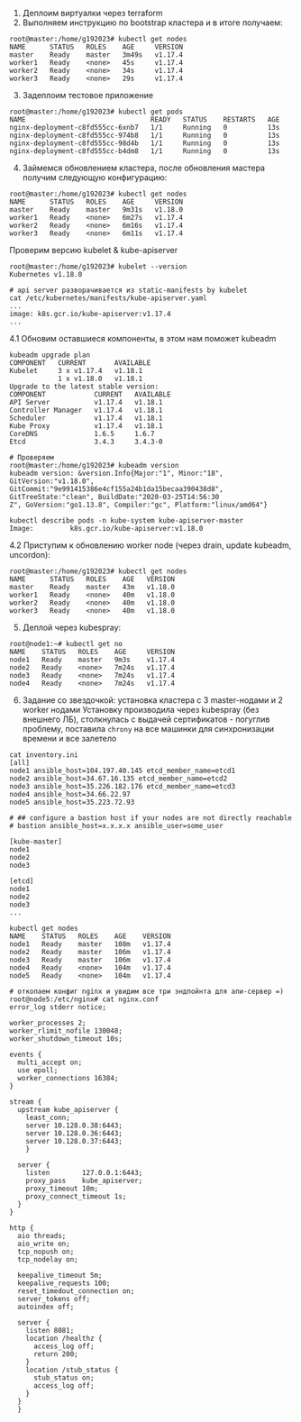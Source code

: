 1. Деплоим виртуалки через terraform
2. Выполняем инструкцию по bootstrap кластера и в итоге получаем:
```
root@master:/home/g192023# kubectl get nodes
NAME      STATUS   ROLES    AGE     VERSION
master    Ready    master   3m49s   v1.17.4
worker1   Ready    <none>   45s     v1.17.4
worker2   Ready    <none>   34s     v1.17.4
worker3   Ready    <none>   29s     v1.17.4
```

3. Задеплоим тестовое приложение
```
root@master:/home/g192023# kubectl get pods
NAME                               READY   STATUS    RESTARTS   AGE
nginx-deployment-c8fd555cc-6xnb7   1/1     Running   0          13s
nginx-deployment-c8fd555cc-974b8   1/1     Running   0          13s
nginx-deployment-c8fd555cc-98d4b   1/1     Running   0          13s
nginx-deployment-c8fd555cc-b4dm8   1/1     Running   0          13s
```

4. Займемся обновлением кластера, после обновления мастера получим следующую конфигурацию:
```
root@master:/home/g192023# kubectl get nodes
NAME      STATUS   ROLES    AGE     VERSION
master    Ready    master   9m31s   v1.18.0
worker1   Ready    <none>   6m27s   v1.17.4
worker2   Ready    <none>   6m16s   v1.17.4
worker3   Ready    <none>   6m11s   v1.17.4
```
Проверим версию kubelet & kube-apiserver
```
root@master:/home/g192023# kubelet --version
Kubernetes v1.18.0

# api server разворачивается из static-manifests by kubelet
cat /etc/kubernetes/manifests/kube-apiserver.yaml
...
image: k8s.gcr.io/kube-apiserver:v1.17.4
...
```
4.1 Обновим оставшиеся компоненты, в этом нам поможет kubeadm
```
kubeadm upgrade plan
COMPONENT   CURRENT       AVAILABLE
Kubelet     3 x v1.17.4   v1.18.1
            1 x v1.18.0   v1.18.1
Upgrade to the latest stable version:
COMPONENT            CURRENT   AVAILABLE
API Server           v1.17.4   v1.18.1
Controller Manager   v1.17.4   v1.18.1
Scheduler            v1.17.4   v1.18.1
Kube Proxy           v1.17.4   v1.18.1
CoreDNS              1.6.5     1.6.7
Etcd                 3.4.3     3.4.3-0

# Проверяем
root@master:/home/g192023# kubeadm version
kubeadm version: &version.Info{Major:"1", Minor:"18", GitVersion:"v1.18.0", GitCommit:"9e991415386e4cf155a24b1da15becaa390438d8", GitTreeState:"clean", BuildDate:"2020-03-25T14:56:30
Z", GoVersion:"go1.13.8", Compiler:"gc", Platform:"linux/amd64"}

kubectl describe pods -n kube-system kube-apiserver-master
Image:         k8s.gcr.io/kube-apiserver:v1.18.0
```

4.2 Приступим к обновлению worker node (через drain, update kubeadm, uncordon):
```
root@master:/home/g192023# kubectl get nodes
NAME      STATUS   ROLES    AGE   VERSION
master    Ready    master   43m   v1.18.0
worker1   Ready    <none>   40m   v1.18.0
worker2   Ready    <none>   40m   v1.18.0
worker3   Ready    <none>   40m   v1.18.0
```
5. Деплой через kubespray:
```
root@node1:~# kubectl get no
NAME    STATUS   ROLES    AGE     VERSION
node1   Ready    master   9m3s    v1.17.4
node2   Ready    <none>   7m24s   v1.17.4
node3   Ready    <none>   7m24s   v1.17.4
node4   Ready    <none>   7m24s   v1.17.4
```

6. Задание со звездочкой: установка кластера с 3 master-нодами и 2 worker нодами
Установку производила через kubespray (без внешнего ЛБ), столкнулась с выдачей сертификатов - погуглив проблему, поставила `chrony` на все машинки для синхронизации времени и все залетело
```
cat inventory.ini
[all]
node1 ansible_host=104.197.40.145 etcd_member_name=etcd1
node2 ansible_host=34.67.16.135 etcd_member_name=etcd2
node3 ansible_host=35.226.182.176 etcd_member_name=etcd3
node4 ansible_host=34.66.22.97
node5 ansible_host=35.223.72.93

# ## configure a bastion host if your nodes are not directly reachable
# bastion ansible_host=x.x.x.x ansible_user=some_user

[kube-master]
node1
node2
node3

[etcd]
node1
node2
node3
...

kubectl get nodes
NAME    STATUS   ROLES    AGE    VERSION
node1   Ready    master   108m   v1.17.4
node2   Ready    master   106m   v1.17.4
node3   Ready    master   106m   v1.17.4
node4   Ready    <none>   104m   v1.17.4
node5   Ready    <none>   104m   v1.17.4

# откопаем конфиг nginx и увидим все три эндпойнта для апи-сервер =)
root@node5:/etc/nginx# cat nginx.conf
error_log stderr notice;

worker_processes 2;
worker_rlimit_nofile 130048;
worker_shutdown_timeout 10s;

events {
  multi_accept on;
  use epoll;
  worker_connections 16384;
}

stream {
  upstream kube_apiserver {
    least_conn;
    server 10.128.0.38:6443;
    server 10.128.0.36:6443;
    server 10.128.0.37:6443;
    }

  server {
    listen        127.0.0.1:6443;
    proxy_pass    kube_apiserver;
    proxy_timeout 10m;
    proxy_connect_timeout 1s;
  }
}

http {
  aio threads;
  aio_write on;
  tcp_nopush on;
  tcp_nodelay on;

  keepalive_timeout 5m;
  keepalive_requests 100;
  reset_timedout_connection on;
  server_tokens off;
  autoindex off;

  server {
    listen 8081;
    location /healthz {
      access_log off;
      return 200;
    }
    location /stub_status {
      stub_status on;
      access_log off;
    }
  }
  }
```
